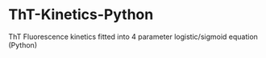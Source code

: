 # ThT-Kinetics-Python
ThT Fluorescence kinetics fitted into 4 parameter logistic/sigmoid equation (Python) 
